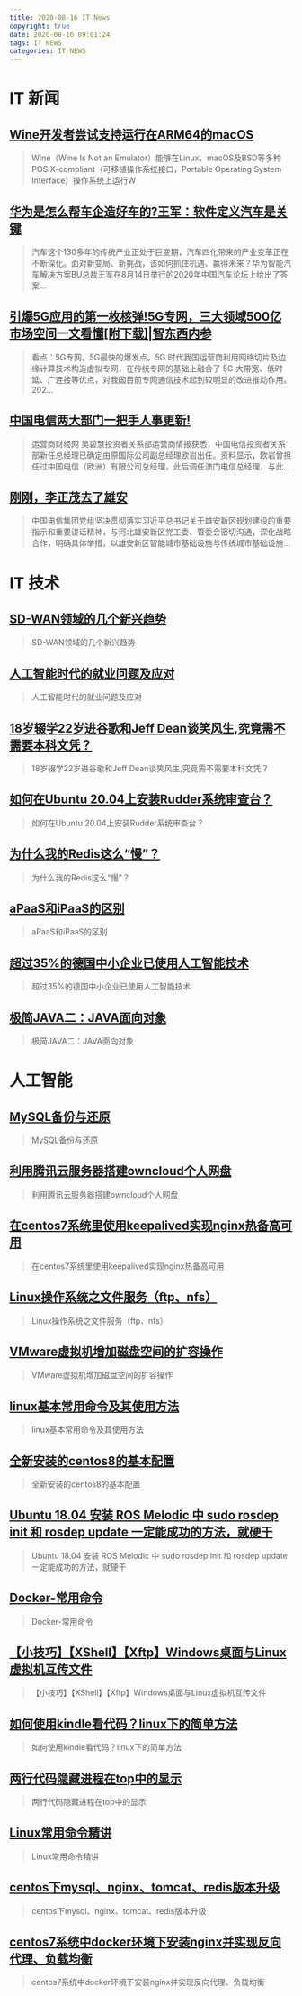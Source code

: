 ```yaml
---
title: 2020-08-16 IT News
copyright: true
date: 2020-08-16 09:01:24
tags: IT NEWS
categories: IT NEWS
---
```

# IT 新闻 
 ## [Wine开发者尝试支持运行在ARM64的macOS](http://mp.weixin.qq.com/s?src=11&timestamp=1597537805&ver=2525&signature=F6vBfWkmCyfXWrWuCdVBIvGkB8OEYcR2uXC9s*nJcl6hvyhIZDKP3RLtUkuqp1CDFlEiNygmtWhs-Kv2WvgcjbiJ2mZM*WaNJe14KuMJJ9X2puYWfR6sgdF8fTkry4Qz&new=1)
 > Wine（Wine Is Not an Emulator）能够在Linux、macOS及BSD等多种POSIX-compliant（可移植操作系统接口，Portable Operating System Interface）操作系统上运行W
 ## [华为是怎么帮车企造好车的?王军：软件定义汽车是关键](http://mp.weixin.qq.com/s?src=11&timestamp=1597537805&ver=2525&signature=e351wlW9McG6CWGAcmk8hLL3K7PNE3MXMZophj4SoVvk2g0-crJ2qpUKr*56C*4kGzxkvaXiwTQXzhz0biIL40xQ5rZcq3OMhGb9svIFShrEimW3LfX9Df5lWQIlaJn5&new=1)
 > 汽车这个130多年的传统产业正处于巨变期，汽车四化带来的产业变革正在不断深化。面对新变局、新挑战，该如何抓住机遇、赢得未来？华为智能汽车解决方案BU总裁王军在8月14日举行的2020年中国汽车论坛上给出了答案...
 ## [引爆5G应用的第一枚核弹!5G专网，三大领域500亿市场空间一文看懂\[附下载\]|智东西内参](http://mp.weixin.qq.com/s?src=11&timestamp=1597537805&ver=2525&signature=l2z7dDHLAXmLK5XC1W4duiyo4nT4enLqCqjh4SgMrhwrGiVcmPtpTAM0E3zbYDDXPcjhk8vXbHDzyH0m0KmdMR9*LuWY9UrlFlf9OJddjmdFTQl16iRsyqLBoHkBSsD3&new=1)
 > 看点：5G专网，5G最快的爆发点。5G 时代我国运营商利用网络切片及边缘计算技术构造虚拟专网，在传统专网的基础上融合了 5G 大带宽、低时延、广连接等优点，对我国目前专网通信技术起到较明显的改进推动作用。202...
 ## [中国电信两大部门一把手人事更新!](http://mp.weixin.qq.com/s?src=11&timestamp=1597537805&ver=2525&signature=ysWFdCXdPC07Gz4i-EtLUSA2ZKBEUFOTJdfM9B62-XAlBvJYOl4fpyi20lcWO-951I4SgoPmbcUSjLNMU9NUE3lhhyu7lPohNkYjFvd87Ae3o2ADBL*l7*b2MhV1INi1&new=1)
 > 运营商财经网 吴碧慧投资者关系部运营商情报获悉，中国电信投资者关系部新任总经理已确定由原国际公司副总经理欧岩出任。资料显示，欧岩曾担任过中国电信（欧洲）有限公司总经理，此后调任澳门电信总经理，与此...
 ## [刚刚，李正茂去了雄安](http://mp.weixin.qq.com/s?src=11&timestamp=1597537805&ver=2525&signature=ye8gVY1A*9miHAEvYC9fuN0UB5oiloHx2lad7kf3Um5ZsU8aMaElQvTKVuHNaYxeGUie1bQrdN4f6puE3zmmtpEMS89Qhp1ZczWvAXLURZj6UtKCMON72H5JcrOsQJXC&new=1)
 > 中国电信集团党组坚决贯彻落实习近平总书记关于雄安新区规划建设的重要指示和重要讲话精神，与河北雄安新区党工委、管委会密切沟通，深化战略合作，明确具体举措，以雄安新区智能城市基础设施与传统城市基础设施...
# IT 技术 
 ## [SD-WAN领域的几个新兴趋势](http://network.51cto.com/art/202008/623812.htm)
 > SD-WAN领域的几个新兴趋势
 ## [人工智能时代的就业问题及应对](http://ai.51cto.com/art/202008/623794.htm)
 > 人工智能时代的就业问题及应对
 ## [18岁辍学22岁进谷歌和Jeff Dean谈笑风生,究竟需不需要本科文凭？](http://news.51cto.com/art/202008/623774.htm)
 > 18岁辍学22岁进谷歌和Jeff Dean谈笑风生,究竟需不需要本科文凭？
 ## [如何在Ubuntu 20.04上安装Rudder系统审查台？](http://developer.51cto.com/art/202008/623810.htm)
 > 如何在Ubuntu 20.04上安装Rudder系统审查台？
 ## [为什么我的Redis这么“慢”？](http://stor.51cto.com/art/202008/623849.htm)
 > 为什么我的Redis这么“慢”？
 ## [aPaaS和iPaaS的区别](http://zhuanlan.51cto.com/art/202008/623739.htm)
 > aPaaS和iPaaS的区别
 ## [超过35%的德国中小企业已使用人工智能技术](http://ai.51cto.com/art/202008/623736.htm)
 > 超过35%的德国中小企业已使用人工智能技术
 ## [极简JAVA二：JAVA面向对象](http://fellow.51cto.com/art/202007/622445.htm?qd=51ctojrzd)
 > 极简JAVA二：JAVA面向对象
# 人工智能 
 ## [MySQL备份与还原](https://blog.csdn.net/qq_43580838/article/details/107975145)
 > MySQL备份与还原
 ## [利用腾讯云服务器搭建owncloud个人网盘](https://blog.csdn.net/weixin_42057769/article/details/108002197)
 > 利用腾讯云服务器搭建owncloud个人网盘
 ## [在centos7系统里使用keepalived实现nginx热备高可用](https://blog.csdn.net/lw1124052197/article/details/108010047)
 > 在centos7系统里使用keepalived实现nginx热备高可用
 ## [Linux操作系统之文件服务（ftp、nfs）](https://blog.csdn.net/yiweii/article/details/108008033)
 > Linux操作系统之文件服务（ftp、nfs）
 ## [VMware虚拟机增加磁盘空间的扩容操作](https://blog.csdn.net/qq_31283333/article/details/108014043)
 > VMware虚拟机增加磁盘空间的扩容操作
 ## [linux基本常用命令及其使用方法](https://blog.csdn.net/yuiLan0/article/details/107997101)
 > linux基本常用命令及其使用方法
 ## [全新安装的centos8的基本配置](https://blog.csdn.net/qq_44742628/article/details/108013319)
 > 全新安装的centos8的基本配置
 ## [Ubuntu 18.04 安装 ROS Melodic 中 sudo rosdep init 和 rosdep update 一定能成功的方法，就硬干](https://blog.csdn.net/sinat_25923849/article/details/107976434)
 > Ubuntu 18.04 安装 ROS Melodic 中 sudo rosdep init 和 rosdep update 一定能成功的方法，就硬干
 ## [Docker-常用命令](https://blog.csdn.net/xlxxxxxlx/article/details/107974010)
 > Docker-常用命令
 ## [【小技巧】【XShell】【Xftp】Windows桌面与Linux虚拟机互传文件](https://blog.csdn.net/qq_43762191/article/details/107965347)
 > 【小技巧】【XShell】【Xftp】Windows桌面与Linux虚拟机互传文件
 ## [如何使用kindle看代码？linux下的简单方法](https://blog.csdn.net/chenshiming1995/article/details/107996803)
 > 如何使用kindle看代码？linux下的简单方法
 ## [两行代码隐藏进程在top中的显示](https://blog.csdn.net/dog250/article/details/107997144)
 > 两行代码隐藏进程在top中的显示
 ## [Linux常用命令精讲](https://blog.csdn.net/klvjb/article/details/107971345)
 > Linux常用命令精讲
 ## [centos下mysql、nginx、tomcat、redis版本升级](https://blog.csdn.net/waht_do_you_see/article/details/107984425)
 > centos下mysql、nginx、tomcat、redis版本升级
 ## [centos7系统中docker环境下安装nginx并实现反向代理、负载均衡](https://blog.csdn.net/lw1124052197/article/details/107974279)
 > centos7系统中docker环境下安装nginx并实现反向代理、负载均衡

    